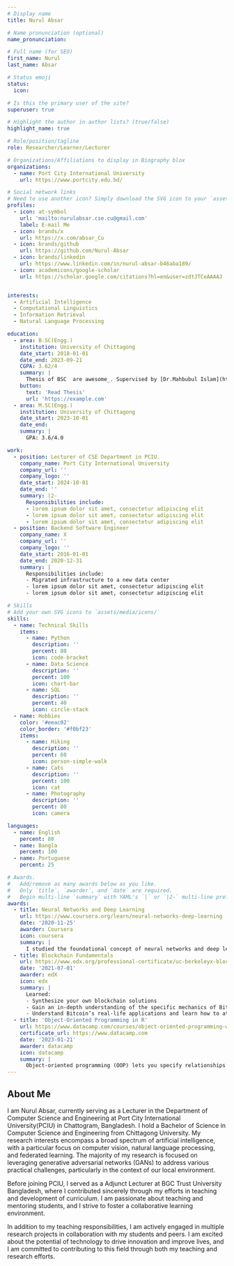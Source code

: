```yaml
---
# Display name
title: Nurul Absar

# Name pronunciation (optional)
name_pronunciation: 

# Full name (for SEO)
first_name: Nurul
last_name: Absar

# Status emoji
status:
  icon: 

# Is this the primary user of the site?
superuser: true

# Highlight the author in author lists? (true/false)
highlight_name: true

# Role/position/tagline
role: Researcher/Learner/Lecturer

# Organizations/Affiliations to display in Biography blox
organizations:
  - name: Port City International University
    url: https://www.portcity.edu.bd/

# Social network links
# Need to use another icon? Simply download the SVG icon to your `assets/media/icons/` folder.
profiles:
  - icon: at-symbol
    url: 'mailto:nurulabsar.cse.cu@gmail.com'
    label: E-mail Me
  - icon: brands/x
    url: https://x.com/absar_Cu
  - icon: brands/github
    url: https://github.com/Nurul-Absar
  - icon: brands/linkedin
    url: https://www.linkedin.com/in/nurul-absar-b46aba189/
  - icon: academicons/google-scholar
    url: https://scholar.google.com/citations?hl=en&user=zdtJTCoAAAAJ


interests:
  - Artificial Intelligence
  - Computational Linguistics
  - Information Retrieval
  - Natural Language Processing

education:
  - area: B.SC(Engg.)
    institution: University of Chittagong
    date_start: 2018-01-01
    date_end: 2023-09-21
    CGPA: 3.62/4
    summary: |
      Thesis of BSC  are awesome_. Supervised by [Dr.Mahbubul Islam](https://example.com). Presented papers at  IEEE conferences.
    button:
      text: 'Read Thesis'
      url: 'https://example.com'
  - area: M.SC(Engg.)
    institution: University of Chittagong
    date_start: 2023-10-01
    date_end: 
    summary: |
      GPA: 3.6/4.0

work:
  - position: Lecturer of CSE Department in PCIU.
    company_name: Port City International University
    company_url: ''
    company_logo: ''
    date_start: 2024-10-01
    date_end: ''
    summary: |2-
      Responsibilities include:
      - lorem ipsum dolor sit amet, consectetur adipiscing elit
      - lorem ipsum dolor sit amet, consectetur adipiscing elit
      - lorem ipsum dolor sit amet, consectetur adipiscing elit
  - position: Backend Software Engineer
    company_name: X
    company_url: ''
    company_logo: ''
    date_start: 2016-01-01
    date_end: 2020-12-31
    summary: |
      Responsibilities include:
      - Migrated infrastructure to a new data center
      - lorem ipsum dolor sit amet, consectetur adipiscing elit
      - lorem ipsum dolor sit amet, consectetur adipiscing elit

# Skills
# Add your own SVG icons to `assets/media/icons/`
skills:
  - name: Technical Skills
    items:
      - name: Python
        description: ''
        percent: 80
        icon: code-bracket
      - name: Data Science
        description: ''
        percent: 100
        icon: chart-bar
      - name: SQL
        description: ''
        percent: 40
        icon: circle-stack
  - name: Hobbies
    color: '#eeac02'
    color_border: '#f0bf23'
    items:
      - name: Hiking
        description: ''
        percent: 60
        icon: person-simple-walk
      - name: Cats
        description: ''
        percent: 100
        icon: cat
      - name: Photography
        description: ''
        percent: 80
        icon: camera

languages:
  - name: English
    percent: 80
  - name: Bangla
    percent: 100
  - name: Portuguese
    percent: 25

# Awards.
#   Add/remove as many awards below as you like.
#   Only `title`, `awarder`, and `date` are required.
#   Begin multi-line `summary` with YAML's `|` or `|2-` multi-line prefix and indent 2 spaces below.
awards:
  - title: Neural Networks and Deep Learning
    url: https://www.coursera.org/learn/neural-networks-deep-learning
    date: '2020-11-25'
    awarder: Coursera
    icon: coursera
    summary: |
      I studied the foundational concept of neural networks and deep learning. By the end, I was familiar with the significant technological trends driving the rise of deep learning; build, train, and apply fully connected deep neural networks; implement efficient (vectorized) neural networks; identify key parameters in a neural network’s architecture; and apply deep learning to your own applications.
  - title: Blockchain Fundamentals
    url: https://www.edx.org/professional-certificate/uc-berkeleyx-blockchain-fundamentals
    date: '2021-07-01'
    awarder: edX
    icon: edx
    summary: |
      Learned:
      - Synthesize your own blockchain solutions
      - Gain an in-depth understanding of the specific mechanics of Bitcoin
      - Understand Bitcoin’s real-life applications and learn how to attack and destroy Bitcoin, Ethereum, smart contracts and Dapps, and alternatives to Bitcoin’s Proof-of-Work consensus algorithm
  - title: 'Object-Oriented Programming in R'
    url: https://www.datacamp.com/courses/object-oriented-programming-with-s3-and-r6-in-r
    certificate_url: https://www.datacamp.com
    date: '2023-01-21'
    awarder: datacamp
    icon: datacamp
    summary: |
      Object-oriented programming (OOP) lets you specify relationships between functions and the objects that they can act on, helping you manage complexity in your code. This is an intermediate level course, providing an introduction to OOP, using the S3 and R6 systems. S3 is a great day-to-day R programming tool that simplifies some of the functions that you write. R6 is especially useful for industry-specific analyses, working with web APIs, and building GUIs.
---
```


## About Me

I am Nurul Absar, currently serving as a Lecturer in the Department of Computer Science and Engineering at Port City International University(PCIU) in Chattogram, Bangladesh. I hold a Bachelor of Science in Computer Science and Engineering from Chittagong University. My research interests encompass a broad spectrum of artificial intelligence, with a particular focus on computer vision, natural language processing, and federated learning. The majority of my research is focused on leveraging generative adversarial networks (GANs) to address various practical challenges, particularly in the context of our local environment.

Before joining PCIU, I served as a Adjunct Lecturer at BGC Trust University Bangladesh, where I contributed sincerely through my efforts in teaching and development of curriculum. I am passionate about teaching and mentoring students, and I strive to foster a collaborative learning environment.

In addition to my teaching responsibilities, I am actively engaged in multiple research projects in collaboration with my students and peers. I am excited about the potential of technology to drive innovation and improve lives, and I am committed to contributing to this field through both my teaching and research efforts.
